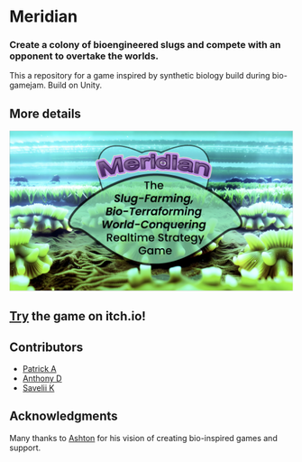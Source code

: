 # Meridian
### Create a colony of bioengineered slugs and compete with an opponent to overtake the worlds.
This a repository for a game inspired by synthetic biology build during bio-gamejam. Build on Unity.
## More details
[![Google Slides Presentation](https://github.com/asapsav/thesluggame/blob/main/google_slides_screenshot.png)](https://docs.google.com/presentation/d/17SagvqWQno7qOlzUzeRhRcqsC9uonJGxcnLzFi-RfAQ/edit?usp=sharing)
## [Try](https://meridianslugs.itch.io/meridian) the game on itch.io!
## Contributors
* [Patrick A](https://www.linkedin.com/in/patrickastarita/)
* [Anthony D](https://vinnybot.itch.io/)
* [Savelii K](https://twitter.com/savakholin)
## Acknowledgments
Many thanks to [Ashton](https://twitter.com/ATrotmanGrant) for his vision of creating bio-inspired games and support.
